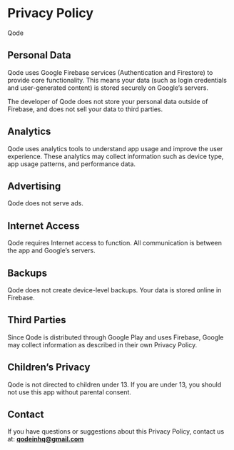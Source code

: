 # Privacy Policy
Qode

## Personal Data
Qode uses Google Firebase services (Authentication and Firestore) to provide core functionality. This means your data (such as login credentials and user-generated content) is stored securely on Google’s servers.

The developer of Qode does not store your personal data outside of Firebase, and does not sell your data to third parties.

## Analytics
Qode uses analytics tools to understand app usage and improve the user experience. These analytics may collect information such as device type, app usage patterns, and performance data.

## Advertising
Qode does not serve ads.

## Internet Access
Qode requires Internet access to function. All communication is between the app and Google’s servers.

## Backups
Qode does not create device-level backups. Your data is stored online in Firebase.

## Third Parties
Since Qode is distributed through Google Play and uses Firebase, Google may collect information as described in their own Privacy Policy.

## Children’s Privacy
Qode is not directed to children under 13. If you are under 13, you should not use this app without parental consent.

## Contact
If you have questions or suggestions about this Privacy Policy, contact us at: **qodeinhq@gmail.com**
